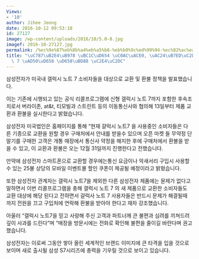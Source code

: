 ```yaml
---
Views:
- '10'
author: Jihee Jeong
date: 2016-10-12 09:53:18
id: 27127
image: /wp-content/uploads/2016/10/5.0-8.jpg
imagef: 2016-10-27127.jpg
permalink: /%ec%9e%87%eb%8b%a4%eb%a5%b8-%eb%b0%9c%ed%99%94-%ec%82%ac%ea%b3%a0-%ea%b0%a4%eb%9f%ad%ec%8b%9c-%eb%85%b8%ed%8a%b8-7-%ea%b5%90%ed%99%98-%ed%99%98%eb%b6%88-%ec%8b%a4%ec%8b%9c/
title: "\uC787\uB2E4\uB978 \uBC1C\uD654 \uC0AC\uACE0, \uAC24\uB7ED\uC2DC \uB178\uD2B8\
  \ 7 \uAD50\uD658 \uD658\uBD88 \uC2E4\uC2DC"
---
```


삼성전자가 미국내 갤럭시 노트 7 소비자들을 대상으로 교환 및 환불 정책을 발표했습니다.

이는 기존에 시행되고 있는 공식 리콜프로그램에 신형 갤럭시 노트 7까지 포함한 후속조치로서 버라이존, at&t, 티모빌과 스트린트 등의 이동통신사와 협의해 13일부터 제품 교환과 환불을 실시한다고 밝혔습니다.

삼성전자 미국법인은 홈페이지를 통해 “현재 걀럭시 노트7 을 사용중인 소비자들은 다른 기종으로 교환을 원할 경우 구매처에서 안내를 받을수 있으며 오픈 마켓 들 무약정 단말기를 구매한 고객은 개통 매장에서 통신사 약정을 해지한 후에 구매처에서 환불을 받을 수 있고, 이 교환과 환불은 오는 12월 31일까지 진행한다고 전했습니다.

만약에 삼성전자 스마트폰으로 교환할 경우에는통신 요금이나 악새서리 구입시 사용할수 있는 25불 상당의 모바일 이벤트몰 할인 쿠폰이 제공될 예정이라고 밝혔습니다.

또한 삼성전자 관계자는 갤럭시 노트7을 제외한 다른 삼성전자 제품에는 뮨제가 없다고 말하면서 이번 리콜프로그램을 총해 갤럭시 노트 7 의 새 제품으로 교환한 소비자들도 교환 대상에 해당 된다고 전하면서 걀럭사 노트 7 사용자들은 반드시 문제가 해결될때 까지 전원을 끄고 구입처에 연락해 환불을 받아야 한다고 재차 강조했습니다.

아울러 “갤럭시 노트7을 믿고 사랑해 주신 고객과 파트너께 큰 불편과 심려를 끼쳐드려 깊이 사과를 드린다”며 “매장을 방문시에는 전화로 확인해 불편을 줄이길 바란다며 권고했습니다.

삼성전자는 이로써 그동안 쌓아 올린 세계적인 브랜드 이미지에 큰 타격을 입을 것으로 보이며 새로 출시될 삼성 S7시리즈에 총력을 기우릴 것으로 보이고 있습니다.